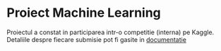 # Proiect Machine Learning

Proiectul a constat in participarea intr-o competitie (interna) pe Kaggle.   
Detaliile despre fiecare submisie pot fi gasite in [documentatie](./Documentatie.pdf)
